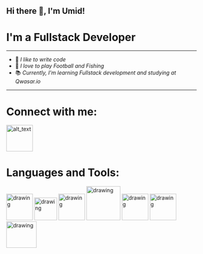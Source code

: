 ## Hi there 👋, I'm Umid! 
# I'm a Fullstack Developer
---
+ 🦾 *I like to write code*
+ 🎉 *I love to play Football and Fishing*
+ 📚 *Currently, I'm learning Fullstack development and studying at Qwasar.io*
___
# Connect with me:
[<img alt="alt_text" width="70px" src="https://www.picng.com/upload/linkedin/png_linkedin_64398.png" />](https://www.linkedin.com/in/umid-jumayev-a5b9a9230/)

# Languages and Tools:
<img src="https://icon-library.com/images/html5-icon-png/html5-icon-png-9.jpg" alt="drawing" style="width:70px;"/> <img src="https://www.kindpng.com/picc/m/464-4640184_css3-png-download-css-icon-transparent-png.png" alt="drawing" style="width:60px;"/> <img src="https://www.freepnglogos.com/uploads/javascript-png/javascript-vector-logo-yellow-png-transparent-javascript-vector-12.png" alt="drawing" style="width:70px;"/> <img src="https://www.freepnglogos.com/uploads/javascript-png/javascript-nodejs-logo-27.png" alt="drawing" style="width:90px;"/> <img src="https://brandslogos.com/wp-content/uploads/images/large/react-logo-1.png" alt="drawing" style="width:70px;"/> <img src="https://seeklogo.com/images/T/typescript-logo-B29A3F462D-seeklogo.com.png" alt="drawing" style="width:70px;"/> <img src="https://uxwing.com/wp-content/themes/uxwing/download/brands-and-social-media/nextjs-icon.png" alt="drawing" style="width:80px; height: 70px"/>


